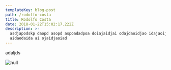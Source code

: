```yaml
---
templateKey: blog-post
path: /rodolfo-costa
title: Rodolfo Costa
date: 2018-01-22T15:02:17.222Z
description: >-
  asdjapodskp daopd asopd aspoadadpoa doiajaidjai odajdaoidjao idajaoijd
  aidaodaida ai ojaidjaoiad
---
```

adaljds

![null](/img/20180112_222108.jpg)
